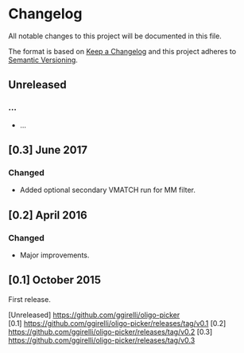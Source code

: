 # Changelog
All notable changes to this project will be documented in this file.

The format is based on [Keep a Changelog](http://keepachangelog.com/en/1.0.0/)
and this project adheres to [Semantic Versioning](http://semver.org/spec/v2.0.0.html).



## Unreleased
### ...
- ...



## [0.3] June 2017
### Changed
- Added optional secondary VMATCH run for MM filter.



## [0.2] April 2016
### Changed
- Major improvements.



## [0.1] October 2015
First release.



[Unreleased] https://github.com/ggirelli/oligo-picker  
[0.1] https://github.com/ggirelli/oligo-picker/releases/tag/v0.1
[0.2] https://github.com/ggirelli/oligo-picker/releases/tag/v0.2
[0.3] https://github.com/ggirelli/oligo-picker/releases/tag/v0.3

